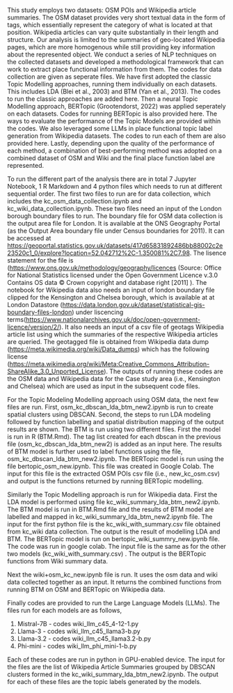 This study employs two datasets: OSM POIs and Wikipedia article summaries. The OSM dataset provides very short textual data in the form of tags, which essentially represent the category of what is located at that position. Wikipedia articles can vary quite substantially in their length and structure. Our analysis is limited to the summaries of geo-located Wikipedia pages, which are more homogenous while still providing key information about the represented object. 
We conduct a series of NLP techniques on the collected datasets and developed a methodological framework that can work to extract place functional information from them. The codes for data collection are given as seperate files.
We have first adopted the classic Topic Modelling approaches, running them individually on each datasets. This includes LDA (Blei et al., 2003) and BTM (Yan et al., 2013). The codes to run the classic approaches are added here. Then a neural Topic Modelling approach, BERTopic (Grootendorst, 2022) was applied seperately on each datasets. Codes for running BERTopic is also provided here. The ways to evaluate the performance of the Topic Models are provided within the codes. 
We also leveraged some LLMs in place functional topic label generation from Wikipedia datasets. The codes to run each of them are also provided here.
Lastly, depending upon the quality of the performance of each method, a combination of best-performing method was adopted on a combined dataset of OSM and Wiki and the final place function label are represented.

To run the different part of the analysis there are in total 7 Jupyter Notebook, 1 R Markdown and 4 python files which needs to run at different sequential order. The first two files to run are for data collection, which includes the kc_osm_data_collection.ipynb and kc_wiki_data_collection.ipynb. These two files need an input of the London borough boundary files to run. The boundary file for OSM data collection is the output area file for London. It is available at the ONS Geography Portal (as the Output Area boundary file under Census boundaries for 2011). It can be accessed at https://geoportal.statistics.gov.uk/datasets/417d65831892486bb88002c2e23520c1_0/explore?location=52.042712%2C-1.350081%2C7.98. The lisence statement for the file is (https://www.ons.gov.uk/methodology/geography/licences (Source: Office for National Statistics licensed under the Open Government Licence v.3.0 Contains OS data © Crown copyright and database right [2011] ). The notebook for Wikipedia data also needs an input of london boundary file clipped for the Kensington and Chelsea borough, which is available at at London Datastore (https://data.london.gov.uk/dataset/statistical-gis-boundary-files-london) under liscencing terms(https://www.nationalarchives.gov.uk/doc/open-government-licence/version/2/). It also needs an input of a csv file of geotags Wikipedia article list using which the summaries of the respective Wikipedia articles are queried. The geotagged file is obtained from Wikipedia data dump (https://meta.wikimedia.org/wiki/Data_dumps) which has the following license (https://meta.wikimedia.org/wiki/Meta:Creative_Commons_Attribution-ShareAlike_3.0_Unported_License). The outputs of running these codes are the OSM data and Wikipedia data for the Case study area (i.e., Kensington and Chelsea) which are used as input in the subsequent code files. 

For the Topic Modeling Modelling approach using OSM data, the next few files are run. First, osm_kc_dbscan_lda_btm_new2.ipynb is run to create spatial clusters using DBSCAN. Second, the steps to run LDA modeling followed by function labelling and spatial distribution mapping of the output results are shown. The BTM is run using two different files. First the model is run in R (BTM.Rmd). The tag list created for each dbscan in the previous file (osm_kc_dbscan_lda_btm_new2) is added as an input here. The results of BTM model is further used to label functions using the file, osm_kc_dbscan_lda_btm_new2.ipynb. The BERTopic model is run using the file bertopic_osm_new.ipynb. This file was created in Google Colab. The input for this file is the extracted OSM POIs csv file (i.e., new_kc_osm.csv) and output is the functions returned by running BERTopic modelling. 

Similarly the Topic Modelling approach is run for Wikipedia data. First the LDA model is performed using file kc_wiki_summary_lda_btm_new2.ipynb. The BTM model is run in BTM.Rmd file and the results of BTM model are labelled and mapped in kc_wiki_summary_lda_btm_new2.ipynb file. The input for the first python file is the kc_wiki_with_summary.csv file obtained from kc_wiki data collection. The output is the result of modelling LDA and BTM. The BERTopic model is run on bertopic_wiki_summry_new.ipynb file. The code was run in google colab. The input file is the same as for the other two models (kc_wiki_with_summary.csv) . The output is the BERTopic functions from Wiki summary data.  

Next the wiki+osm_kc_new.ipynb file is run. It uses the osm data and wiki data collected together as an input. It returns the combined functions from running BTM on OSM and BERTopic on Wikipedia data.

Finally codes are provided to run the Large Language Models (LLMs). The files run for each models are as follows, 
1. Mistral-7B - codes wiki_llm_c45_4-12-1.py
2. Llama-3 - codes wiki_llm_c45_llama3-b.py
3. Llama-3.2 - codes wiki_llm_c45_llama3.2-b.py
4. Phi-mini - codes wiki_llm_phi_mini-1-b.py

Each of these codes are run in python in GPU-enabled device. The input for the files are the list of Wikipedia Article Summaries grouped by DBSCAN clusters formed in the kc_wiki_summary_lda_btm_new2.ipynb. The output for each of these files are the topic labels generated by the models. 

